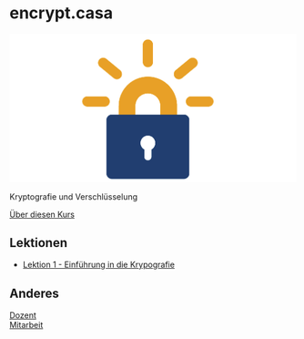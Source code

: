 # encrypt.casa
![](/letsencrypt.png)

Kryptografie und Verschlüsselung

[Über diesen Kurs](%C3%BCber.md)

## Lektionen

* [Lektion 1 - Einführung in die Krypografie](topic-1/readme.md)

## Anderes

[Dozent](dozent.md)  
[Mitarbeit](mitarbeit.md)